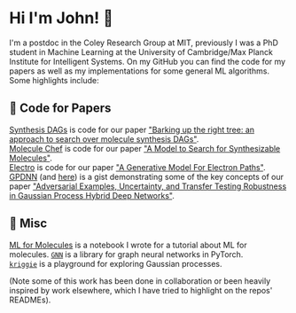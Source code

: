 # Hi I'm John! 👋

I'm a postdoc in the Coley Research Group at MIT, previously I was a PhD student in Machine Learning at the University of Cambridge/Max Planck Institute for Intelligent Systems. On my GitHub you can find the code for my papers as well as my implementations for some general ML algorithms. Some highlights include:

## 📄 Code for Papers
[Synthesis DAGs](https://github.com/john-bradshaw/synthesis-dags) is code for our paper ["Barking up the right tree: an approach to search over molecule synthesis DAGs"](https://arxiv.org/abs/2012.11522).   
[Molecule Chef](https://github.com/john-bradshaw/molecule-chef) is code for our paper ["A Model to Search for Synthesizable Molecules"](https://arxiv.org/abs/1906.05221).     
[Electro](https://github.com/john-bradshaw/electro) is code for our paper ["A Generative Model For Electron Paths"](https://openreview.net/forum?id=r1x4BnCqKX).   
[GPDNN](https://gist.github.com/john-bradshaw/e6784db56f8ae2cf13bb51eec51e9057) (and [here](https://gist.github.com/john-bradshaw/11bbf17dbca013d9fc3886a7bfe46840)) is a gist demonstrating some of the key concepts of our paper ["Adversarial Examples, Uncertainty, and Transfer Testing Robustness in Gaussian Process Hybrid Deep Networks"](https://arxiv.org/abs/1707.02476).


## 🧺 Misc
[ML for Molecules](https://github.com/john-bradshaw/ml-in-bioinformatics-summer-school-2020) is a notebook I wrote for a tutorial about ML for molecules.
[`GNN`](https://github.com/john-bradshaw/GNN) is a library for graph neural networks in PyTorch.   
[`kriggie`](https://github.com/john-bradshaw/kriggie) is a playground for exploring Gaussian processes.


(Note some of this work has been done in collaboration or been heavily inspired by work elsewhere, which I have tried to highlight on the repos' READMEs).
